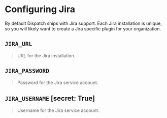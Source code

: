 # Configuring Jira

By default Dispatch ships with Jira support. Each Jira installation is unique, so you will likely want to create a Jira specific plugin for your organization.

## `JIRA_URL`

> URL for the Jira installation.

## `JIRA_PASSWORD`

> Password for the Jira service account.

## `JIRA_USERNAME` \[secret: True\]

> Username for the Jira service account.

